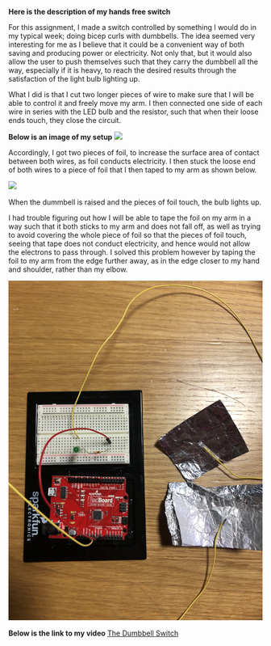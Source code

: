 **Here is the description of my hands free switch**

For this assignment, I made a switch controlled by something I would do in my typical week; doing bicep curls with dumbbells. The idea seemed very interesting for me as I believe that it could be a convenient way of both saving and producing power or electricity. Not only that, but it would also allow the user to push themselves such that they carry the dumbbell all the way, especially if it is heavy, to reach the desired results through the satisfaction of the light bulb lighting up.

What I did is that I cut two longer pieces of wire to make sure that I will be able to control it and freely move my arm. I then connected one side of each wire in series with the LED bulb and the resistor, such that when their loose ends touch, they close the circuit.

**Below is an image of my setup**
![](setup.PNG)

Accordingly, I got two pieces of foil, to increase the surface area of contact between both wires, as foil conducts electricity. I then stuck the loose end of both wires to a piece of foil that I then taped to my arm as shown below. 

![](connections.PNG)

When the dummbell is raised and the pieces of foil touch, the bulb lights up.

I had trouble figuring out how I will be able to tape the foil on my arm in a way such that it both sticks to my arm and does not fall off, as well as trying to avoid covering the whole piece of foil so that the pieces of foil touch, seeing that tape does not conduct electricity, and hence would not allow the electrons to pass through. I solved this problem however by taping the foil to my arm from the edge further away, as in the edge closer to my hand and shoulder, rather than my elbow.

![](close-up.jpg)

**Below is the link to my video**
[The Dumbbell Switch](https://)
